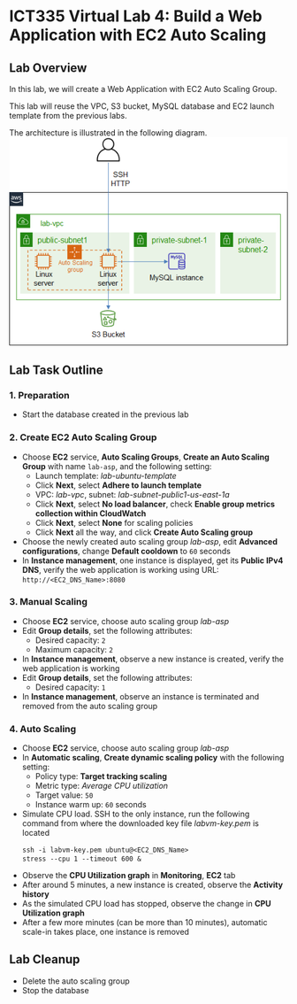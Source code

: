 # ICT335 Virtual Lab 4: Build a Web Application with EC2 Auto Scaling

## Lab Overview
In this lab, we will create a Web Application with EC2 Auto Scaling Group.

This lab will reuse the VPC, S3 bucket, MySQL database and EC2 launch template from the previous labs.

The architecture is illustrated in the following diagram.  
![](images/Lab4-Arch.png)

## Lab Task Outline
### 1. Preparation
- Start the database created in the previous lab

### 2. Create EC2 Auto Scaling Group
- Choose __EC2__ service, __Auto Scaling Groups__, __Create an Auto Scaling Group__ with name `lab-asp`, and the following setting:
  - Launch template: *lab-ubuntu-template*
  - Click __Next__, select __Adhere to launch template__
  - VPC: *lab-vpc*, subnet: *lab-subnet-public1-us-east-1a*
  - Click __Next__, select __No load balancer__, check __Enable group metrics collection within CloudWatch__
  - Click __Next__, select __None__ for scaling policies
  - Click __Next__ all the way, and click __Create Auto Scaling group__
- Choose the newly created auto scaling group *lab-asp*, edit __Advanced configurations__, change __Default cooldown__ to `60` seconds
- In __Instance management__, one instance is displayed, get its __Public IPv4 DNS__, verify the web application is working using URL: `http://<EC2_DNS_Name>:8080`

### 3. Manual Scaling
- Choose __EC2__ service, choose auto scaling group *lab-asp*
- Edit __Group details__, set the following attributes:
  - Desired capacity: `2`
  - Maximum capacity: `2`
- In __Instance management__, observe a new instance is created, verify the web application is working
- Edit __Group details__, set the following attributes:
  - Desired capacity: `1`
- In __Instance management__, observe an instance is terminated and removed from the auto scaling group

### 4. Auto Scaling
- Choose __EC2__ service, choose auto scaling group *lab-asp*
- In __Automatic scaling__, __Create dynamic scaling policy__ with the following setting:
  - Policy type: __Target tracking scaling__
  - Metric type: *Average CPU utilization*
  - Target value: `50`
  - Instance warm up: `60` seconds
- Simulate CPU load. SSH to the only instance, run the following command from where the downloaded key file *labvm-key.pem* is located
  ```
  ssh -i labvm-key.pem ubuntu@<EC2_DNS_Name>  
  stress --cpu 1 --timeout 600 &  
  ```
- Observe the __CPU Utilization graph__ in __Monitoring__, __EC2__ tab
- After around 5 minutes, a new instance is created, observe the __Activity history__
- As the simulated CPU load has stopped, observe the change in __CPU Utilization graph__
- After a few more minutes (can be more than 10 minutes), automatic scale-in takes place, one instance is removed

## Lab Cleanup
- Delete the auto scaling group
- Stop the database
